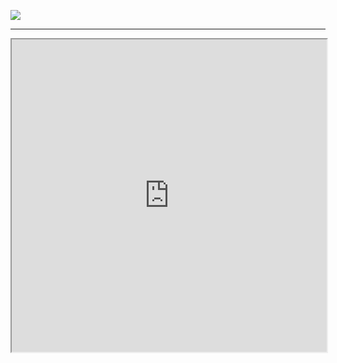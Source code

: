 ![](https://image2.slideserve.com/4936889/paramagnetism-and-diamagnetism-n.jpg)

---

<iframe src="https://www.researchgate.net/figure/1-Types-of-magnetism-a-paramagnetism-b-ferromagnetism-c-antiferromagnetism-d_fig4_301549615" width="100%" height="500px">
	
	